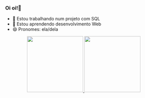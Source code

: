 ### Oi oi!👋

- 🔭 Estou trabalhando num projeto com SQL
- 🌱 Estou aprendendo desenvolvimento Web
- 😄 Pronomes: ela/dela

<div align="center">
  <a href="https://github.com/jedoblen">
  <img height="180em" src="https://github-readme-stats.vercel.app/api?username=jedoblen&show_icons=true&theme=gruvbox&include_all_commits=true&count_private=true"/>
  <img height="180em" src="https://github-readme-stats.vercel.app/api/top-langs/?username=jedoblen&layout=compact&langs_count=7&theme=gruvbox"/>
</div>
